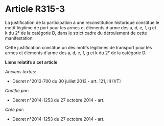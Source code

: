 # Article R315-3

La justification de la participation à une reconstitution historique constitue le motif légitime de port pour les armes et
éléments d'arme des a, d, e, f, g et k du 2° de la catégorie D, dans le strict cadre du déroulement de cette manifestation.

Cette justification constitue un des motifs légitimes de transport pour les armes et éléments d'arme des a, d, e, f, g et k
du 2° de la catégorie D.

**Liens relatifs à cet article**

_Anciens textes_:

  - Décret n°2013-700 du 30 juillet 2013 - art. 121, III (VT)

_Codifié par_:

  - Décret n°2014-1253 du 27 octobre 2014 - art.

_Créé par_:

  - Décret n°2014-1253 du 27 octobre 2014 - art.
